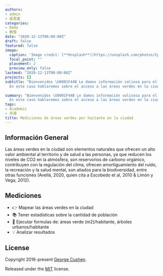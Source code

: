 ```yaml
---
authors:
- admin
- 吳恩達
categories:
- Demo
- 教程
date: "2020-12-13T00:00:00Z"
draft: false
featured: false
image:
  caption: 'Image credit: [**Unsplash**](https://unsplash.com/photos/CpkOjOcXdUY)'
  focal_point: ""
  placement: 2
  preview_only: false
lastmod: "2020-12-13T00:00:00Z"
projects: []
subtitle: "Bienvenidos \U0001F44B Le damos información valiosa para el análisis del territorio. 
  En este caso hablaremos sobre el acceso a las áreas verdes en la ciudad."
  
summary: "Bienvenidos \U0001F44B Le damos información valisosa para el análisis del territorio. 
  En este caso hablaremos sobre el acceso a las áreas verdes en la ciudad."
tags:
- Academic
- 开源
title: Mediciones de áreas verdes por haitante en la ciudad
---
```


## Información General

Las áreas verdes en la ciudad son elementos naturales que ofrecen un alto valor ambiental al territorio y de salud a las personas, ya que reducen los niveles de CO2 en la atmósfera, son reservorios de carbono orgánico, contribuyen con la regulación del clima, ofrecen amortiguamiento del ruido, la recreación y la salud mental, son aliados para la biodiversidad, entre otras funciones (Avellá, 2020, quien cita a Escobedo et al, 2010 & Limón y Vega, 2012). 


## Mediciones

- 👉 Mapear las áreas verdes en la ciudad
- 📚 Tener estadísticas sobre la cantidad de población
- 💬 Ejecutar formulas de: áreas verde (m2)/habitante, árboles urbanos/habitante
- 💡 Analizar resultados 



## License

Copyright 2016-present [George Cushen](https://georgecushen.com).

Released under the [MIT](https://github.com/wowchemy/wowchemy-hugo-modules/blob/master/LICENSE.md) license.
